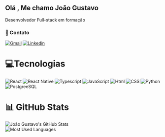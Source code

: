 ## Olá , Me chamo João Gustavo
   Desenvolvedor Full-stack em formação


### 🤝 Contato

[![Gmail](https://img.shields.io/badge/Gmail-D14836?style=for-the-badge&logo=gmail&logoColor=white)](mailto:gustavociscotto@gmail.com)
[![Linkedin](https://img.shields.io/badge/LinkedIn-0077B5?style=for-the-badge&logo=linkedin&logoColor=white)](https://www.linkedin.com/in/jo%C3%A3o-gustavo-ferreira-canepa-0a2572226/)



# 💻Tecnologias
<div> 
<img align="center" alt ="React" src ="(https://img.shields.io/badge/react-%2320232a.svg?style=for-the-badge&logo=react&logoColor=%2361DAFB"/>
<img align="center" alt ="React Native" src ="( https://img.shields.io/badge/react_native-%2320232a.svg?style=for-the-badge&logo=react&logoColor=%2361DAFB"/>  
<img align="center" alt ="Typescript" src ="https://img.shields.io/badge/typescript-%23007ACC.svg?style=for-the-badge&logo=typescript&logoColor=white"/>
<img align="center" alt= "JavaScript" src="https://img.shields.io/badge/JavaScript-F7DF1E?style=for-the-badge&logo=javascript&logoColor=black"/>
<img align="center" alt="Html" src="https://img.shields.io/badge/HTML-239120?style=for-the-badge&logo=html5&logoColor=white"/>
<img align="center" alt="CSS" src="https://img.shields.io/badge/CSS3-1572B6?style=for-the-badge&logo=css3&logoColor=white"/>
<img align="center" alt="Python" src="https://img.shields.io/badge/Python-3776AB?style=for-the-badge&logo=python&logoColor=white"/>
<img align="center" alt="PostgreeSQL" src="https://img.shields.io/badge/PostgreSQL-316192?style=for-the-badge&logo=postgresql&logoColor=white"/>

</div>

<div>


# 📊 GitHub Stats

![João Gustavo's GitHub Stats](https://github-readme-stats.vercel.app/api?username=gustavocanepa10&theme=blue-green&show_icons=true)  
![Most Used Languages](https://github-readme-stats.vercel.app/api/top-langs/?username=gustavocanepa10&theme=blue-green&layout=compact)




   
</div>









